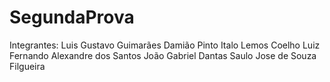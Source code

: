 # SegundaProva
Integrantes:
Luis Gustavo Guimarães Damião Pinto
Italo Lemos Coelho 
Luiz Fernando Alexandre dos Santos
João Gabriel Dantas
Saulo Jose de Souza Filgueira
